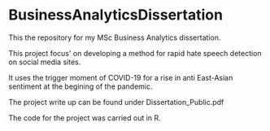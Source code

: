 # BusinessAnalyticsDissertation
This the repository for my MSc Business Analytics dissertation. 

This project focus' on developing a method for rapid hate speech detection on social media sites.

It uses the trigger moment of COVID-19 for a rise in anti East-Asian sentiment at the begining of the pandemic.

The project write up can be found under Dissertation_Public.pdf

The code for the project was carried out in R.

